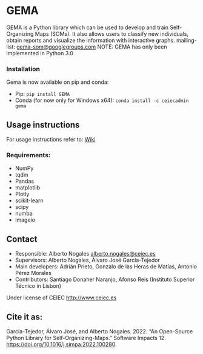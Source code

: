 # GEMA
GEMA is a Python library which can be used to develop and train Self-Organizing Maps (SOMs). It also allows users to classify new individuals, obtain reports and visualize the information with interactive graphs.
mailing-list: gema-som@googlegroups.com
NOTE: GEMA has only been implemented in Python 3.0

### Installation
Gema is now available on pip and conda:
- Pip:
	`pip install GEMA`
- Conda (for now only for Windows x64):
	`conda install -c ceiecadmin gema`

## Usage instructions
For usage instructions refer to:
[Wiki](https://github.com/ufvceiec/GEMA/wiki)

### Requirements:
- NumPy
- tqdm
- Pandas
- matplotlib
- Plotly
- scikit-learn
- scipy
- numba
- imageio

## Contact
- Responsible: Alberto Nogales alberto.nogales@ceiec.es
- Supervisors: Alberto Nogales, Álvaro José García-Tejedor
- Main developers: Adrián Prieto, Gonzalo de las Heras de Matías, Antonio Pérez Morales
- Contributors: Santiago Donaher Naranjo, Afonso Reis (Instituto Superior Técnico in Lisbon)

Under license of CEIEC http://www.ceiec.es

## Cite it as: 
García-Tejedor, Álvaro José, and Alberto Nogales. 2022. “An Open-Source Python Library for Self-Organizing-Maps.” Software Impacts 12. https://doi.org/10.1016/j.simpa.2022.100280.

